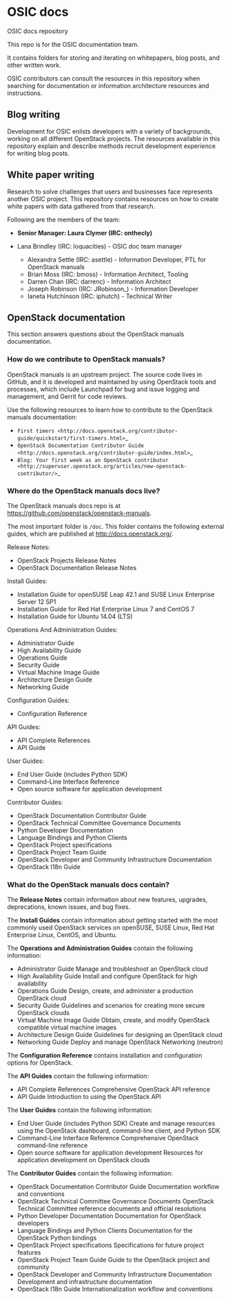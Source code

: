 # OSIC docs
OSIC docs repository

This repo is for the OSIC documentation team.

It contains folders for storing and iterating on whitepapers, blog posts, and
other written work.

OSIC contributors can consult the resources in this repository when searching
for documentation or information architecture resources and instructions.

## Blog writing

Development for OSIC enlists developers with a variety of backgrounds, working
on all different OpenStack projects. The resources available in this repository
explain and describe methods recruit development experience for writing blog
posts.

## White paper writing

Research to solve challenges that users and businesses face
represents another OSIC project. This repository contains resources on how to
create white papers with data gathered from that research.

Following are the members of the team:

* **Senior Manager: Laura Clymer (IRC: onthecly)**

* Lana Brindley (IRC: loquacities) - OSIC doc team manager
  * Alexandra Settle (IRC: asettle) - Information Developer, PTL for OpenStack manuals
  * Brian Moss (IRC: bmoss) - Information Architect, Tooling
  * Darren Chan (IRC: darrenc) - Information Architect
  * Joseph Robinson (IRC: JRobinson_) - Information Developer
  * Ianeta Hutchinson (IRC: iphutch) - Technical Writer

## OpenStack documentation

This section answers questions about the OpenStack manuals documentation.

### How do we contribute to OpenStack manuals?

OpenStack manuals is an upstream project. The source code lives in GitHub, and
it is developed and maintained by using OpenStack tools and processes, which
include Launchpad for bug and issue logging and management, and Gerrit for code
reviews.

Use the following resources to learn how to contribute to the OpenStack manuals
documentation:

* `First timers
  <http://docs.openstack.org/contributor-guide/quickstart/first-timers.html>`_
* `OpenStack Documentation Contributor Guide
  <http://docs.openstack.org/contributor-guide/index.html>`_
* `Blog: Your first week as an OpenStack contributor
  <http://superuser.openstack.org/articles/new-openstack-contributor/>`_ 

### Where do the OpenStack manuals docs live?

The OpenStack manuals docs repo is at
https://github.com/openstack/openstack-manuals.

The most important folder is ``/doc``. This folder contains the following
external guides, which are published at http://docs.openstack.org/.

Release Notes:

* OpenStack Projects Release Notes
* OpenStack Documentation Release Notes

Install Guides:

* Installation Guide for openSUSE Leap 42.1 and SUSE Linux Enterprise Server 12
  SP1
* Installation Guide for Red Hat Enterprise Linux 7 and CentOS 7
* Installation Guide for Ubuntu 14.04 (LTS)

Operations And Administration Guides:

* Administrator Guide
* High Availability Guide
* Operations Guide
* Security Guide
* Virtual Machine Image Guide
* Architecture Design Guide
* Networking Guide

Configuration Guides:

* Configuration Reference

API Guides:

* API Complete References
* API Guide

User Guides:

* End User Guide (includes Python SDK)
* Command-Line Interface Reference
* Open source software for application development

Contributor Guides:

* OpenStack Documentation Contributor Guide
* OpenStack Technical Committee Governance Documents
* Python Developer Documentation
* Language Bindings and Python Clients
* OpenStack Project specifications
* OpenStack Project Team Guide
* OpenStack Developer and Community Infrastructure Documentation
* OpenStack I18n Guide

### What do the OpenStack manuals docs contain?

The **Release Notes** contain information about new features, upgrades,
deprecations, known issues, and bug fixes.

The **Install Guides** contain information about getting started with the most
commonly used OpenStack services on openSUSE, SUSE Linux, Red Hat Enterprise
Linux, CentOS, and Ubuntu.

The **Operations and Administration Guides** contain the following information:

* Administrator Guide
    Manage and troubleshoot an OpenStack cloud
* High Availability Guide
    Install and configure OpenStack for high availability
* Operations Guide
    Design, create, and administer a production OpenStack cloud
* Security Guide
    Guidelines and scenarios for creating more secure OpenStack clouds
* Virtual Machine Image Guide
    Obtain, create, and modify OpenStack compatible virtual machine images
* Architecture Design Guide
    Guidelines for designing an OpenStack cloud
* Networking Guide
    Deploy and manage OpenStack Networking (neutron)

The **Configuration Reference** contains installation and configuration options
for OpenStack.

The **API Guides** contain the following information:

* API Complete References
    Comprehensive OpenStack API reference
* API Guide
    Introduction to using the OpenStack API

The **User Guides** contain the following information:

* End User Guide (includes Python SDK)
    Create and manage resources using the OpenStack dashboard, command-line
    client, and Python SDK
* Command-Line Interface Reference
    Comprehensive OpenStack command-line reference
* Open source software for application development
    Resources for application development on OpenStack clouds

The **Contributor Guides** contain the following information:

* OpenStack Documentation Contributor Guide
    Documentation workflow and conventions
* OpenStack Technical Committee Governance Documents
    OpenStack Technical Committee reference documents and official resolutions
* Python Developer Documentation
    Documentation for OpenStack developers
* Language Bindings and Python Clients
    Documentation for the OpenStack Python bindings
* OpenStack Project specifications
    Specifications for future project features
* OpenStack Project Team Guide
    Guide to the OpenStack project and community
* OpenStack Developer and Community Infrastructure Documentation
    Development and infrastructure documentation
* OpenStack I18n Guide
    Internationalization workflow and conventions
